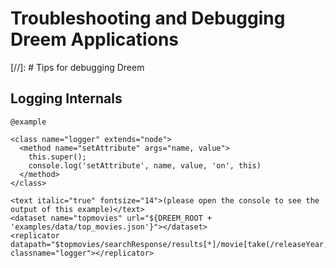 # Troubleshooting and Debugging Dreem Applications
[//]: # Tips for debugging Dreem  

Logging Internals
-----------------

    @example
    
    <class name="logger" extends="node">
      <method name="setAttribute" args="name, value">
        this.super();
        console.log('setAttribute', name, value, 'on', this)
      </method>
    </class>
    
    <text italic="true" fontsize="14">(please open the console to see the output of this example)</text>
    <dataset name="topmovies" url="${DREEM_ROOT + 'examples/data/top_movies.json'}"></dataset>
    <replicator datapath="$topmovies/searchResponse/results[*]/movie[take(/releaseYear,/duration,/rating)]" classname="logger"></replicator>

